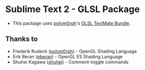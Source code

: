 # Sublime Text 2 - GLSL Package #

- This package uses [polym0rph](https://github.com/polym0rph)'s [GLSL TextMate Bundle](https://github.com/polym0rph/GLSL.tmbundle).

## Thanks to ##

- Frederik Rudeck ([polym0rph](https://github.com/polym0rph)) - OpenGL Shading Language
- Erik Beran ([eberan](https://github.com/eberan)) - OpenGL ES Shading Language
- Shuhei Kagawa ([shuhei](https://github.com/shuhei)) - Comment-toggle commands